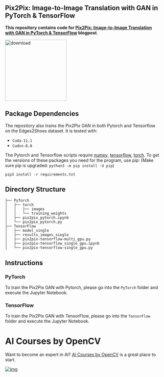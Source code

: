 ## Pix2Pix: Image-to-Image Translation with GAN in PyTorch & TensorFlow

**This repository contains code for [Pix2Pix: Image-to-Image Translation with GAN in PyTorch & TensorFlow](https://learnopencv.com/paired-image-to-image-translation-pix2pix/) blogpost**.

[<img src="https://learnopencv.com/wp-content/uploads/2022/07/download-button-e1657285155454.png" alt="download" width="200">](https://www.dropbox.com/sh/bgs8ifp334zuhxu/AADSkegkecS4borKaOi3W8oIa?dl=1)

## Package Dependencies

The repository also trains the Pix2Pix GAN in both Pytorch and Tensorflow on the Edges2Shoes dataset. It is tested with:

- `Cuda-11.1`
- `Cudnn-8.0`

The Pytorch and Tensorflow scripts require [numpy](https://numpy.org/), [tensorflow](https://www.tensorflow.org/install), [torch](https://pypi.org/project/torch/). To get the versions of these packages you need for the program, use pip: (Make sure pip is upgraded: `python3 -m pip install -U pip`)

```
pip3 install -r requirements.txt 
```

## Directory Structure

```
├── PyTorch
│   ├── torch
│   │   ├── images
│   │   └── training_weights
│   ├── pix2pix_pytorch.ipynb
│   └── pix2pix_pytorch.py
├── TensorFlow
│   ├── model_single
│   ├── results_images_single
│   ├── pix2pix-tensorflow-multi_gpu.py
│   ├── pix2pix-tensorflow_single_gpu.ipynb
│   └── pix2pix-tensorflow-single_gpu.py
```

## Instructions

### PyTorch

To train the Pix2Pix GAN with Pytorch, please go into the `PyTorch` folder and execute the Jupyter Notebook.

### TensorFlow

To train the Pix2Pix GAN with TensorFlow, please go into the `TensorFlow` folder and execute the Jupyter Notebook.

# AI Courses by OpenCV

Want to become an expert in AI? [AI Courses by OpenCV](https://opencv.org/courses/) is a great place to start.

[![img](https://camo.githubusercontent.com/18c5719ef10afe9607af3e87e990068c942ae4cba8bd4d72d21950d6213ea97e/68747470733a2f2f7777772e6c6561726e6f70656e63762e636f6d2f77702d636f6e74656e742f75706c6f6164732f323032302f30342f41492d436f75727365732d42792d4f70656e43562d4769746875622e706e67)](https://opencv.org/courses/)
